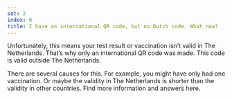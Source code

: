 ```yaml
---
set: 2
index: 6
title: I have an international QR code, but no Dutch code. What now?
---
```

Unfortunately, this means your test result or vaccination isn’t valid in The Netherlands. That’s why only an international QR code was made. This code is valid outside The Netherlands.
 
There are several causes for this. For example, you might have only had one vaccination. Or maybe the validity in The Netherlands is shorter than the validity in other countries. Find more information and answers here.
